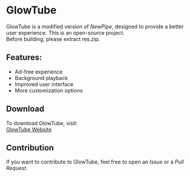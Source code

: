 # GlowTube

GlowTube is a modified version of *NewPipe*, designed to provide a better user experience.
This is an open-source project.  
Before building, please extract res.zip.

## Features:
- Ad-free experience  
- Background playback  
- Improved user interface  
- More customization options  

## Download
To download GlowTube, visit:  
[GlowTube Website](https://sites.google.com/view/glowtube)

## Contribution
If you want to contribute to GlowTube, feel free to open an *Issue* or a *Pull Request*.
